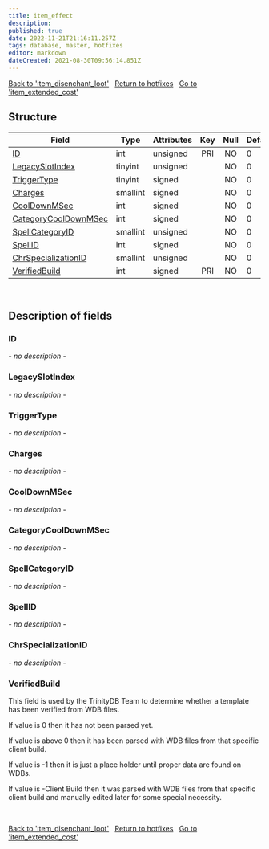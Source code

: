 ```yaml
---
title: item_effect
description: 
published: true
date: 2022-11-21T21:16:11.257Z
tags: database, master, hotfixes
editor: markdown
dateCreated: 2021-08-30T09:56:14.851Z
---
```


<a href="https://trinitycore.info/en/database/master/hotfixes/item_disenchant_loot" class="mt-5 v-btn v-btn--depressed v-btn--flat v-btn--outlined theme--light v-size--default darkblue--text text--lighten-3"><span class="v-btn__content"><i aria-hidden="true" class="v-icon notranslate v-icon--left mdi mdi-arrow-left theme--light"></i><span>Back to 'item_disenchant_loot'</span></span></a>&nbsp;&nbsp;&nbsp;<a href="https://trinitycore.info/en/database/master/hotfixes/home" class="mt-5 v-btn v-btn--depressed v-btn--flat v-btn--outlined theme--light v-size--default darkblue--text text--lighten-3"><span class="v-btn__content"><i aria-hidden="true" class="v-icon notranslate v-icon--left mdi mdi-home-outline theme--light"></i><span>Return to hotfixes</span></span></a>&nbsp;&nbsp;&nbsp;<a href="https://trinitycore.info/en/database/master/hotfixes/item_extended_cost" class="mt-5 v-btn v-btn--depressed v-btn--flat v-btn--outlined theme--light v-size--default darkblue--text text--lighten-3"><span class="v-btn__content"><span>Go to 'item_extended_cost'</span><i aria-hidden="true" class="v-icon notranslate v-icon--right mdi mdi-arrow-right theme--light"></i></span></a>

## Structure

| Field | Type | Attributes | Key | Null | Default | Extra | Comment |
| --- | --- | --- | :---: | :---: | --- | --- | --- |
| [ID](#id-alt) | int | unsigned | PRI | NO | 0 |  |  |
| [LegacySlotIndex](#legacyslotindex) | tinyint | unsigned |  | NO | 0 |  |  |
| [TriggerType](#triggertype) | tinyint | signed |  | NO | 0 |  |  |
| [Charges](#charges) | smallint | signed |  | NO | 0 |  |  |
| [CoolDownMSec](#cooldownmsec) | int | signed |  | NO | 0 |  |  |
| [CategoryCoolDownMSec](#categorycooldownmsec) | int | signed |  | NO | 0 |  |  |
| [SpellCategoryID](#spellcategoryid) | smallint | unsigned |  | NO | 0 |  |  |
| [SpellID](#spellid) | int | signed |  | NO | 0 |  |  |
| [ChrSpecializationID](#chrspecializationid) | smallint | unsigned |  | NO | 0 |  |  |
| [VerifiedBuild](#verifiedbuild) | int | signed | PRI | NO | 0 |  |  |
&nbsp;
## Description of fields

### ID <!-- {#id-alt} -->
*- no description -*
&nbsp;

### LegacySlotIndex
*- no description -*
&nbsp;

### TriggerType
*- no description -*
&nbsp;

### Charges
*- no description -*
&nbsp;

### CoolDownMSec
*- no description -*
&nbsp;

### CategoryCoolDownMSec
*- no description -*
&nbsp;

### SpellCategoryID
*- no description -*
&nbsp;

### SpellID
*- no description -*
&nbsp;

### ChrSpecializationID
*- no description -*
&nbsp;

### VerifiedBuild
This field is used by the TrinityDB Team to determine whether a template has been verified from WDB files.

If value is 0 then it has not been parsed yet.

If value is above 0 then it has been parsed with WDB files from that specific client build.

If value is -1 then it is just a place holder until proper data are found on WDBs.

If value is -Client Build then it was parsed with WDB files from that specific client build and manually edited later for some special necessity.

&nbsp;

<a href="https://trinitycore.info/en/database/master/hotfixes/item_disenchant_loot" class="mt-5 v-btn v-btn--depressed v-btn--flat v-btn--outlined theme--light v-size--default darkblue--text text--lighten-3"><span class="v-btn__content"><i aria-hidden="true" class="v-icon notranslate v-icon--left mdi mdi-arrow-left theme--light"></i><span>Back to 'item_disenchant_loot'</span></span></a>&nbsp;&nbsp;&nbsp;<a href="https://trinitycore.info/en/database/master/hotfixes/home" class="mt-5 v-btn v-btn--depressed v-btn--flat v-btn--outlined theme--light v-size--default darkblue--text text--lighten-3"><span class="v-btn__content"><i aria-hidden="true" class="v-icon notranslate v-icon--left mdi mdi-home-outline theme--light"></i><span>Return to hotfixes</span></span></a>&nbsp;&nbsp;&nbsp;<a href="https://trinitycore.info/en/database/master/hotfixes/item_extended_cost" class="mt-5 v-btn v-btn--depressed v-btn--flat v-btn--outlined theme--light v-size--default darkblue--text text--lighten-3"><span class="v-btn__content"><span>Go to 'item_extended_cost'</span><i aria-hidden="true" class="v-icon notranslate v-icon--right mdi mdi-arrow-right theme--light"></i></span></a>

